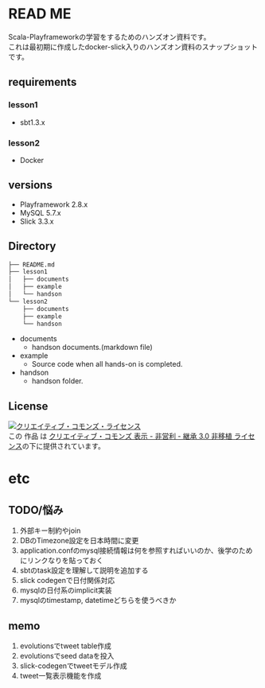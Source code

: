 # READ ME

Scala-Playframeworkの学習をするためのハンズオン資料です。  
これは最初期に作成したdocker-slick入りのハンズオン資料のスナップショットです。  

## requirements

### lesson1

- sbt1.3.x

### lesson2

- Docker

## versions

- Playframework 2.8.x
- MySQL 5.7.x
- Slick 3.3.x

## Directory

```sh
├── README.md
├── lesson1
│   ├── documents
│   ├── example
│   └── handson
└── lesson2
    ├── documents
    ├── example
    └── handson
```

- documents
  - handson documents.(markdown file)
- example
  - Source code when all hands-on is completed.
- handson
  - handson folder.

## License

<a rel="license" href="http://creativecommons.org/licenses/by-nc-sa/3.0/"><img alt="クリエイティブ・コモンズ・ライセンス" style="border-width:0" src="https://i.creativecommons.org/l/by-nc-sa/3.0/88x31.png" /></a><br />この 作品 は <a rel="license" href="http://creativecommons.org/licenses/by-nc-sa/3.0/">クリエイティブ・コモンズ 表示 - 非営利 - 継承 3.0 非移植 ライセンス</a>の下に提供されています。


# etc

## TODO/悩み

1. 外部キー制約やjoin
1. DBのTimezone設定を日本時間に変更
1. application.confのmysql接続情報は何を参照すればいいのか、後学のためにリンクなりを貼っておく
1. sbtのtask設定を理解して説明を追加する
1. slick codegenで日付関係対応
1. mysqlの日付系のimplicit実装
1. mysqlのtimestamp, datetimeどちらを使うべきか


## memo

1. evolutionsでtweet table作成
1. evolutionsでseed dataを投入
1. slick-codegenでtweetモデル作成
1. tweet一覧表示機能を作成
